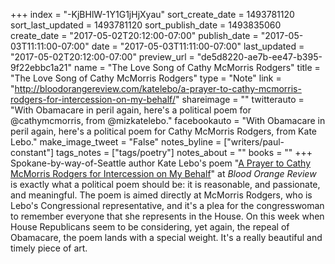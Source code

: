 +++
index = "-KjBHlW-1Y1G1jHjXyau"
sort_create_date = 1493781120
sort_last_updated = 1493781120
sort_publish_date = 1493835060
create_date = "2017-05-02T20:12:00-07:00"
publish_date = "2017-05-03T11:11:00-07:00"
date = "2017-05-03T11:11:00-07:00"
last_updated = "2017-05-02T20:12:00-07:00"
preview_url = "de5d8220-ae7b-ee47-b395-9f22ebbc1a21"
name = "The Love Song of Cathy McMorris Rodgers"
title = "The Love Song of Cathy McMorris Rodgers"
type = "Note"
link = "http://bloodorangereview.com/katelebo/a-prayer-to-cathy-mcmorris-rodgers-for-intercession-on-my-behalf/"
shareimage = ""
twitterauto = "With Obamacare in peril again, here's a political poem for @cathymcmorris, from @mizkatelebo."
facebookauto = "With Obamacare in peril again, here's a political poem for Cathy McMorris Rodgers, from Kate Lebo."
make_image_tweet = "False"
notes_byline = ["writers/paul-constant"]
tags_notes = ["tags/poetry"]
notes_about = ""
books = ""
+++
Spokane-by-way-of-Seattle author Kate Lebo's poem "[A Prayer to Cathy McMorris Rodgers for Intercession on My Behalf](http://bloodorangereview.com/katelebo/a-prayer-to-cathy-mcmorris-rodgers-for-intercession-on-my-behalf/)" at *Blood Orange Review* is exactly what a political poem should be: it is reasonable, and passionate, and meaningful. The poem is aimed directly at McMorris Rodgers, who is Lebo's Congressional representative, and it's a plea for the congresswoman to remember everyone that she represents in the House. On this week when House Republicans seem to be considering, yet again, the repeal of Obamacare, the poem lands with a special weight. It's a really beautiful and timely piece of art.